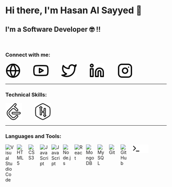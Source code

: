 # Hi there, I'm Hasan Al Sayyed 👋 


## I'm a Software Developer 🤓 !!

<br />

### Connect with me:

[![website](./img/globe-light.svg)](https://hasan-alsayyed.netlify.app/)
&nbsp;&nbsp;  &nbsp;&nbsp;  &nbsp;&nbsp;
[![youtube](./img/youtube-light.svg)](https://www.youtube.com/channel/UCCEFgoaAKr3XVUiz_kKp1EQ)
&nbsp;&nbsp;  &nbsp;&nbsp;  &nbsp;&nbsp;
[![twitter](./img/twitter-light.svg)](https://twitter.com/Hasan__961)
&nbsp;&nbsp;  &nbsp;&nbsp;  &nbsp;&nbsp;
[![linkedin](./img/linkedin-light.svg)](https://www.linkedin.com/in/hasan-al-sayyed/)
&nbsp;&nbsp;  &nbsp;&nbsp;  &nbsp;&nbsp;
[![instagram](./img/instagram-light.svg)](https://www.instagram.com/hasan_alsayyed/)

---

### Technical Skills:

[![](./img/leetcode.svg)](https://leetcode.com/hasanalsayyed651998/)
&nbsp;&nbsp;  &nbsp;&nbsp;  &nbsp;&nbsp;
[![](./img/hackerrank.svg)](https://www.linkedin.com/in/hasan-al-sayyed/)



---

### Languages and Tools:

<img align="left" alt="Visual Studio Code" width="26px" src="https://cdn.jsdelivr.net/gh/devicons/devicon/icons/vscode/vscode-original.svg" style="padding-right:10px;" />
<img align="left" alt="HTML5" width="26px" src="https://cdn.jsdelivr.net/gh/devicons/devicon/icons/html5/html5-original.svg" style="padding-right:10px;" />
<img align="left" alt="CSS3" width="26px" src="https://cdn.jsdelivr.net/gh/devicons/devicon/icons/css3/css3-original.svg" style="padding-right:10px;" />
<img align="left" alt="JavaScript" width="26px" src="https://cdn.jsdelivr.net/gh/devicons/devicon/icons/javascript/javascript-original.svg" style="padding-right:10px;" />
<img align="left" alt="JavaScript" width="26px" src="https://cdn.jsdelivr.net/gh/devicons/devicon/icons/java/java-original.svg" style="padding-right:10px;" />
<img align="left" alt="Node.js" width="26px" src="https://cdn.jsdelivr.net/gh/devicons/devicon/icons/nodejs/nodejs-original.svg" style="padding-right:10px;" />
<img align="left" alt="React" width="26px" src="https://cdn.jsdelivr.net/gh/devicons/devicon/icons/react/react-original.svg" style="padding-right:10px;" />

<img align="left" alt="MongoDB" width="26px" src="https://cdn.jsdelivr.net/gh/devicons/devicon/icons/mongodb/mongodb-original.svg" style="padding-right:10px;" />
<img align="left" alt="MySQL" width="26px" src="https://cdn.jsdelivr.net/gh/devicons/devicon/icons/mysql/mysql-original.svg" style="padding-right:10px;" />
<img align="left" alt="Git" width="26px" src="https://cdn.jsdelivr.net/gh/devicons/devicon/icons/git/git-original.svg" style="padding-right:10px;" />

<img align="left" alt="GitHub" width="26px" src="https://user-images.githubusercontent.com/3369400/139448065-39a229ba-4b06-434b-bc67-616e2ed80c8f.png" style="padding-right:10px;" />
<img align="left" alt="Terminal" width="26px" src="./img/terminal-light.svg" />
<img align="left" alt="Terminal" width="26px" src="./img/terminal-dark.svg" />



[website]: https://hasan-alsayyed.netlify.app/
[twitter]: https://twitter.com/Hasan__961
[youtube]: https://www.youtube.com/channel/UCCEFgoaAKr3XVUiz_kKp1EQ
[instagram]: https://www.instagram.com/hasan_alsayyed/
[linkedin]: https://www.linkedin.com/in/hasan-al-sayyed/

